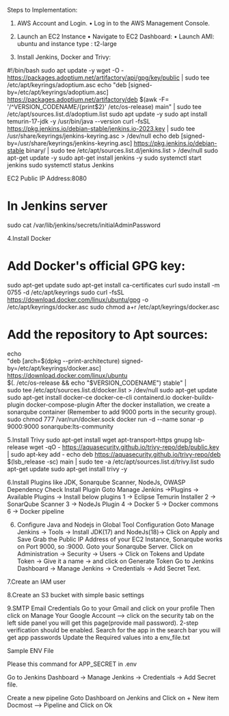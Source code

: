 Steps to Implementation:

1. AWS Account and Login.
•	Log in to the AWS Management Console.
2. Launch an EC2 Instance
•	Navigate to EC2 Dashboard:
•	Launch AMI: ubuntu and instance type : t2-large

3. Install Jenkins, Docker and Trivy:

#!/bin/bash
sudo apt update -y
wget -O - https://packages.adoptium.net/artifactory/api/gpg/key/public | sudo tee /etc/apt/keyrings/adoptium.asc
echo "deb [signed-by=/etc/apt/keyrings/adoptium.asc] https://packages.adoptium.net/artifactory/deb $(awk -F= '/^VERSION_CODENAME/{print$2}' /etc/os-release) main" | sudo tee /etc/apt/sources.list.d/adoptium.list
sudo apt update -y
sudo apt install temurin-17-jdk -y
/usr/bin/java --version
curl -fsSL https://pkg.jenkins.io/debian-stable/jenkins.io-2023.key | sudo tee /usr/share/keyrings/jenkins-keyring.asc &gt; /dev/null
echo deb [signed-by=/usr/share/keyrings/jenkins-keyring.asc] https://pkg.jenkins.io/debian-stable binary/ | sudo tee /etc/apt/sources.list.d/jenkins.list &gt; /dev/null
sudo apt-get update -y
sudo apt-get install jenkins -y
sudo systemctl start jenkins
sudo systemctl status Jenkins

EC2 Public IP Address:8080
# In Jenkins server
sudo cat /var/lib/jenkins/secrets/initialAdminPassword
 
 

4.Install Docker
# Add Docker's official GPG key:
sudo apt-get update
sudo apt-get install ca-certificates curl
sudo install -m 0755 -d /etc/apt/keyrings
sudo curl -fsSL https://download.docker.com/linux/ubuntu/gpg -o /etc/apt/keyrings/docker.asc
sudo chmod a+r /etc/apt/keyrings/docker.asc
# Add the repository to Apt sources:
echo \
  "deb [arch=$(dpkg --print-architecture) signed-by=/etc/apt/keyrings/docker.asc] https://download.docker.com/linux/ubuntu \
  $(. /etc/os-release && echo "$VERSION_CODENAME") stable" | \
  sudo tee /etc/apt/sources.list.d/docker.list > /dev/null
sudo apt-get update
sudo apt-get install docker-ce docker-ce-cli containerd.io docker-buildx-plugin docker-compose-plugin
After the docker installation, we create a sonarqube container (Remember to add 9000 ports in the security group).
sudo chmod 777 /var/run/docker.sock
docker run -d --name sonar -p 9000:9000 sonarqube:lts-community
 
5.Install Trivy
sudo apt-get install wget apt-transport-https gnupg lsb-release
wget -qO - https://aquasecurity.github.io/trivy-repo/deb/public.key | sudo apt-key add -
echo deb https://aquasecurity.github.io/trivy-repo/deb $(lsb_release -sc) main | sudo tee -a /etc/apt/sources.list.d/trivy.list
sudo apt-get update
sudo apt-get install trivy -y

6.Install Plugins like JDK, Sonarqube Scanner, NodeJs, OWASP Dependency Check
Install Plugin
Goto Manage Jenkins →Plugins → Available Plugins →
Install below plugins
1 → Eclipse Temurin Installer
2 → SonarQube Scanner
3 → NodeJs Plugin
4 → Docker
5 → Docker commons
6 → Docker pipeline

 

6. Configure Java and Nodejs in Global Tool Configuration
Goto Manage Jenkins → Tools → Install JDK(17) and NodeJs(18)→ Click on Apply and Save
Grab the Public IP Address of your EC2 Instance, Sonarqube works on Port 9000, so <Public IP>:9000. Goto your Sonarqube Server.
Click on Administration → Security → Users → Click on Tokens and Update Token → Give it a name → and click on Generate Token
Go to Jenkins Dashboard → Manage Jenkins → Credentials → Add Secret Text.
 


7.Create an IAM user
 
 
8.Create an S3 bucket with simple basic settings
 
9.SMTP Email Credentials
Go to your Gmail and click on your profile
Then click on Manage Your Google Account –> click on the security tab on the left side panel you will get this page(provide mail password).
2-step verification should be enabled.
Search for the app in the search bar you will get app passwords 
Update the Required values into a env_file.txt

Sample ENV File

Please this command for APP_SECRET in .env
 
Go to Jenkins Dashboard → Manage Jenkins → Credentials → Add Secret file.
 
Create a new pipeline
Goto Dashboard on Jenkins and Click on + New item
Docmost –> Pipeline and Click on Ok
 
 
